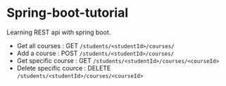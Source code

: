 # Spring-boot-tutorial
Learning REST api  with spring boot.

- Get all courses : GET `/students/<studentId>/courses/`
- Add a course : POST `/students/<studentId>/courses/`
- Get specific course : GET `/students/<studentId>/courses/<courseId>`
- Delete specific cource : DELETE `/students/<studentId>/courses/<courseId>` 



